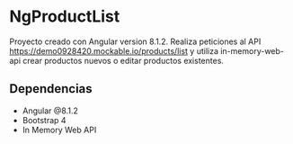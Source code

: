 # NgProductList

Proyecto creado con Angular version 8.1.2.
Realiza peticiones al API https://demo0928420.mockable.io/products/list y utiliza in-memory-web-api crear productos nuevos o editar productos existentes.

## Dependencias

- Angular @8.1.2
- Bootstrap 4
- In Memory Web API
